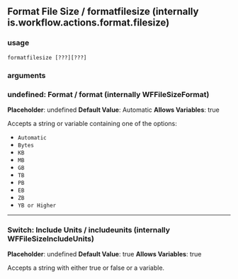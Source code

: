 
## Format File Size / formatfilesize (internally is.workflow.actions.format.filesize)

### usage
`formatfilesize [???][???]`

### arguments
### undefined: Format / format (internally WFFileSizeFormat)
**Placeholder**: undefined
**Default Value**: Automatic
**Allows Variables**: true


Accepts a string 
or variable
containing one of the options:

- `Automatic`
- `Bytes`
- `KB`
- `MB`
- `GB`
- `TB`
- `PB`
- `EB`
- `ZB`
- `YB or Higher`
---
### Switch: Include Units / includeunits (internally WFFileSizeIncludeUnits)
**Placeholder**: undefined
**Default Value**: true
**Allows Variables**: true


Accepts a string with either true or false
or a variable.
